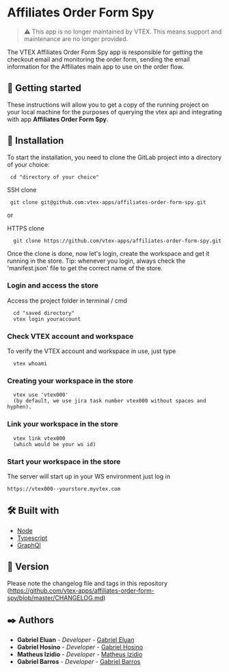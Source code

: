 # Affiliates Order Form Spy

> ⚠️ This app is no longer maintained by VTEX. This means support and maintenance are no longer provided.

The VTEX Affiliates Order Form Spy app is responsible for getting the checkout email and monitoring the order form, sending the email information for the Affiliates main app to use on the order flow.

## 🚀 Getting started

These instructions will allow you to get a copy of the running project on your local machine for the purposes of querying the vtex api and integrating with app **Affiliates Order Form Spy**.

## 🔧 Installation

To start the installation, you need to clone the GitLab project into a directory of your choice:


```
 cd "directory of your choice"
```

SSH clone 
```
 git clone git@github.com:vtex-apps/affiliates-order-form-spy.git
```
or

HTTPS clone
```
  git clone https://github.com/vtex-apps/affiliates-order-form-spy.git
```

Once the clone is done, now let's login, create the workspace and get it running in the store.
Tip: whenever you login, always check the 'manifest.json' file to get the correct name of the store.

### Login and access the store

Access the project folder in terminal / cmd
```
  cd "saved directory"
  vtex login youraccount
```

### Check VTEX account and workspace

To verify the VTEX account and workspace in use, just type

```
  vtex whoami
```

### Creating your workspace in the store

```
  vtex use 'vtex000'
  (by default, we use jira task number vtex000 without spaces and hyphen).
```

### Link your workspace in the store

```
  vtex link vtex000
  (which would be your ws id)
```

### Start your workspace in the store

  The server will start up in your WS environment just log in

```
https://vtex000--yourstore.myvtex.com
```

## 🛠️ Built with

* [Node](https://nodejs.org/en/docs/)
* [Typescript](https://www.typescriptlang.org/docs/)
* [GraphQl](https://graphql.org/code/#javascript)

## 📌 Version

 Please note the changelog file and tags in this repository (https://github.com/vtex-apps/affiliates-order-form-spy/blob/master/CHANGELOG.md) 

## ✒️ Authors

* **Gabriel Eluan** - *Developer* - [Gabriel Eluan](https://github.com/gabEluan)
* **Gabriel Hosino** - *Developer* - [Gabriel Hosino](https://gitlab.com/gabrielHosino)
* **Matheus Izidio** - *Developer* - [Matheus Izidio](https://gitlab.com/MIzidio)
* **Gabriel Barros** - *Developer* - [Gabriel Barros](https://gitlab.com/GabrielBarross)
